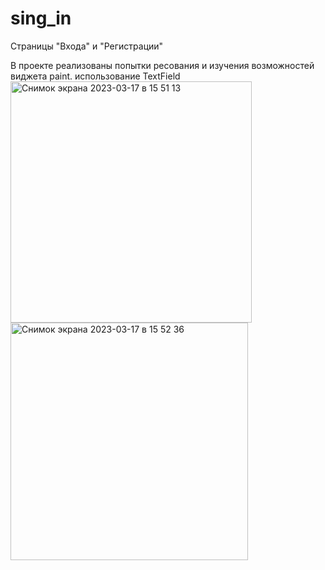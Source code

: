 # sing_in

Страницы "Входа" и "Регистрации"

В проекте реализованы попытки ресования и изучения возможностей виджета paint. 
использование TextField
<img width="386" alt="Снимок экрана 2023-03-17 в 15 51 13" src="https://user-images.githubusercontent.com/91333676/225912535-31315e1f-5c35-4282-89e1-252559d7a7b5.png">
<img width="380" alt="Снимок экрана 2023-03-17 в 15 52 36" src="https://user-images.githubusercontent.com/91333676/225912549-682416fa-bebc-4997-a369-504dc10a49c5.png">
